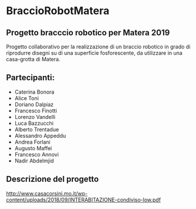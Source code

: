 # BraccioRobotMatera

## Progetto bracccio robotico per Matera 2019

Progetto collaborativo per la realizzazione di un braccio robotico in grado di riprodurre disegni su di una superficie fosforescente, da utilizzare in una casa-grotta di Matera.

## Partecipanti:
* Caterina Bonora
* Alice Toni
* Doriano Dalpiaz
* Francesco Finotti
* Lorenzo Vandelli
* Luca Bazzucchi
* Alberto Trentadue
* Alessandro Appeddu
* Andrea Forlani
* Augusto Maffei
* Francesco Annovi
* Nadir Abdelmjid

## Descrizione del progetto

http://www.casacorsini.mo.it/wp-content/uploads/2018/09/INTERABITAZIONE-condiviso-low.pdf
